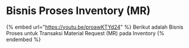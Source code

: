 # Bisnis Proses Inventory (MR)

{% embed url="https://youtu.be/proawKTYd24" %}
Berikut adalah Bisnis Proses untuk Transaksi Material Request (MR) pada Inventory
{% endembed %}
